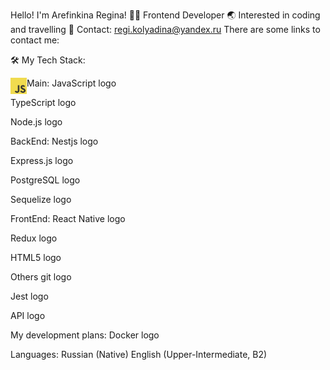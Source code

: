 Hello! I'm Arefinkina Regina!
👩‍💻 Frontend Developer
🌏 Interested in coding and travelling
📩 Contact: regi.kolyadina@yandex.ru
There are some links to contact me:
  

🛠 My Tech Stack:

Main:
<img align="left" alt="JavaScript logo" width="26px" src="https://raw.githubusercontent.com/github/explore/80688e429a7d4ef2fca1e82350fe8e3517d3494d/topics/javascript/javascript.png"/>
JavaScript logo

TypeScript logo

Node.js logo

BackEnd:
Nestjs logo

Express.js logo

PostgreSQL logo

Sequelize logo

FrontEnd:
React Native logo

Redux logo

HTML5 logo

Others
git logo

Jest logo

API logo


My development plans:
Docker logo

Languages:
Russian (Native) 
English (Upper-Intermediate, B2) 
